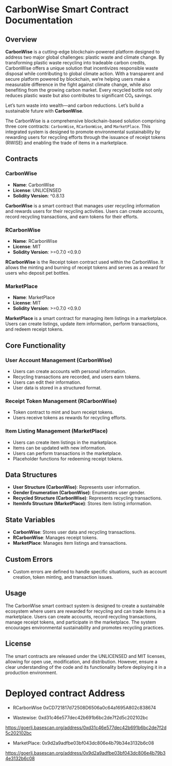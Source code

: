 # CarbonWise Smart Contract Documentation

## Overview

**CarbonWise** is a cutting-edge blockchain-powered platform designed to address two major global challenges: plastic waste and climate change. By transforming plastic waste recycling into tradeable carbon credits, CarbonWise offers a unique solution that incentivizes responsible waste disposal while contributing to global climate action. With a transparent and secure platform powered by blockchain, we’re helping users make a measurable difference in the fight against climate change, while also benefiting from the growing carbon market. Every recycled bottle not only reduces plastic waste but also contributes to significant CO₂ savings.

Let’s turn waste into wealth—and carbon reductions. Let’s build a sustainable future with **CarbonWise**.

The CarbonWise is a comprehensive blockchain-based solution comprising three core contracts: `CarbonWise`, `RCarbonWise`, and `MarketPlace`. This integrated system is designed to promote environmental sustainability by rewarding users for recycling efforts through the issuance of receipt tokens (RWISE) and enabling the trade of items in a marketplace.

## Contracts

### CarbonWise

- **Name**: CarbonWise
- **License**: UNLICENSED
- **Solidity Version**: ^0.8.13

**CarbonWise** is a smart contract that manages user recycling information and rewards users for their recycling activities. Users can create accounts, record recycling transactions, and earn tokens for their efforts.

### RCarbonWise

- **Name**: RCarbonWise
- **License**: MIT
- **Solidity Version**: >=0.7.0 <0.9.0

**RCarbonWise** is the Receipt token contract used within the CarbonWise. It allows the minting and burning of receipt tokens and serves as a reward for users who deposit pet bottles.

### MarketPlace

- **Name**: MarketPlace
- **License**: MIT
- **Solidity Version**: >=0.7.0 <0.9.0

**MarketPlace** is a smart contract for managing item listings in a marketplace. Users can create listings, update item information, perform transactions, and redeem receipt tokens.

## Core Functionality

### User Account Management (CarbonWise)

- Users can create accounts with personal information.
- Recycling transactions are recorded, and users earn tokens.
- Users can edit their information.
- User data is stored in a structured format.

### Receipt Token Management (RCarbonWise)

- Token contract to mint and burn receipt tokens.
- Users receive tokens as rewards for recycling efforts.

### Item Listing Management (MarketPlace)

- Users can create item listings in the marketplace.
- Items can be updated with new information.
- Users can perform transactions in the marketplace.
- Placeholder functions for redeeming receipt tokens.

## Data Structures

- **User Structure (CarbonWise)**: Represents user information.
- **Gender Enumeration (CarbonWise)**: Enumerates user gender.
- **Recycled Structure (CarbonWise)**: Represents recycling transactions.
- **ItemInfo Structure (MarketPlace)**: Stores item listing information.

## State Variables

- **CarbonWise**: Stores user data and recycling transactions.
- **RCarbonWise**: Manages receipt tokens.
- **MarketPlace**: Manages item listings and transactions.

## Custom Errors

- Custom errors are defined to handle specific situations, such as account creation, token minting, and transaction issues.

## Usage

The CarbonWise smart contract system is designed to create a sustainable ecosystem where users are rewarded for recycling and can trade items in a marketplace. Users can create accounts, record recycling transactions, manage receipt tokens, and participate in the marketplace. The system encourages environmental sustainability and promotes recycling practices.

## License

The smart contracts are released under the UNLICENSED and MIT licenses, allowing for open use, modification, and distribution. However, ensure a clear understanding of the code and its functionality before deploying it in a production environment.

# Deployed contract Address

- RCarbonWise
0xCD721817d72508D6506a0c64a1695A802c838674

- Wastewise:
0xd31c46e577dec42b691b6bc2de7f2d5c202102bc

https://goerli.basescan.org/address/0xd31c46e577dec42b691b6bc2de7f2d5c202102bc

- MarketPlace:
0x9d2a9adfbe03bf043dc806e4b79b34e3132b6c08

https://goerli.basescan.org/address/0x9d2a9adfbe03bf043dc806e4b79b34e3132b6c08
